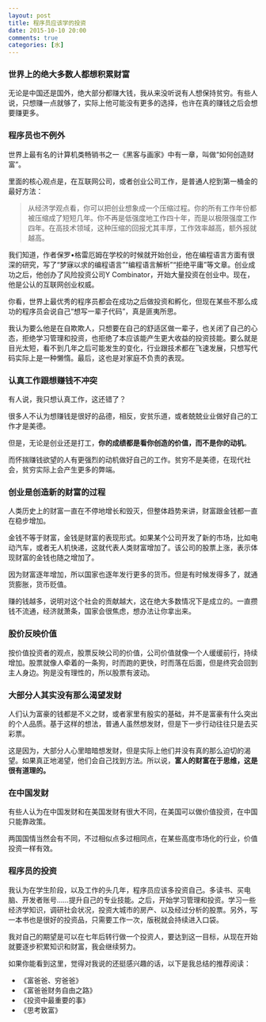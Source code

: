 ```yaml
---
layout: post
title: 程序员应该学的投资
date: 2015-10-10 20:00
comments: true
categories: [水]
---
```


### 世界上的绝大多数人都想积累财富

无论是中国还是国外，绝大部分都赚大钱，我从来没听说有人想保持贫穷。有些人说，只想赚一点就够了，实际上他可能没有更多的选择，也许在真的赚钱之后会想要赚更多。

<!--more-->

### 程序员也不例外

世界上最有名的计算机类畅销书之一《黑客与画家》中有一章，叫做“如何创造财富”。

里面的核心观点是，在互联网公司，或者创业公司工作，是普通人挖到第一桶金的最好方法：

>  从经济学观点看，你可以把创业想象成一个压缩过程。你的所有工作年份都被压缩成了短短几年。你不再是低强度地工作四十年，而是以极限强度工作四年。在高技术领域，这种压缩的回报尤其丰厚，工作效率越高，额外报就越高。

我们知道，作者保罗•格雷厄姆在学校的时候就开始创业，他在编程语言方面有很深的研究，写了“梦寐以求的编程语言”“编程语言解析”“拒绝平庸”等文章。创业成功之后，他创办了风险投资公司Y Combinator，开始大量投资在创业中。现在，他是公认的互联网创业权威。

你看，世界上最优秀的程序员都会在成功之后做投资和孵化，但现在某些不那么成功的程序员会说自己“想写一辈子代码”，真是匪夷所思。

我认为要么他是在自欺欺人，只想要在自己的舒适区做一辈子，也关闭了自己的心态，拒绝学习管理和投资，也拒绝了本应该能产生更大收益的投资技能。要么就是目光太短，看不到几年之后可能发生的变化，行业跟技术都在飞速发展，只想写代码实际上是一种懒惰。最后，这也是对家庭不负责的表现。

### 认真工作跟想赚钱不冲突

有人说，我只想认真工作，这还错了？

很多人不认为想赚钱是很好的品德，相反，安贫乐道，或者兢兢业业做好自己的工作才是美德。

但是，无论是创业还是打工，**你的成绩都是看你创造的价值，而不是你的动机**。

而怀揣赚钱欲望的人有更强烈的动机做好自己的工作。贫穷不是美德，在现代社会，贫穷实际上会产生更多的弊端。

### 创业是创造新的财富的过程

人类历史上的财富一直在不停地增长和毁灭，但整体趋势来讲，财富跟金钱都一直在稳步增加。

金钱不等于财富，金钱是财富的表现形式。如果某个公司开发了新的市场，比如电动汽车，或者无人机快递，这就代表人类财富增加了。该公司的股票上涨，表示体现财富的金钱也随之增加了。

因为财富逐年增加，所以国家也逐年发行更多的货币。但是有时候发得多了，就通货膨胀，货币贬值。

赚的钱越多，说明对这个社会的贡献越大，这在绝大多数情况下是成立的。一直攒钱不流通，经济就萧条，国家会很焦虑，想办法让你拿出来。

### 股价反映价值

按价值投资者的观点，股票反映公司的价值，公司价值就像一个人缓缓前行，持续增加。股票就像人牵着的一条狗，时而跑的更快，时而落在后面，但是终究会回到主人身边。狗是没有理性的，所以股票有波动。

### 大部分人其实没有那么渴望发财

人们认为富豪的钱都是不义之财，或者家里有殷实的基础，并不是富豪有什么突出的个人品质。基于这样的想法，普通人虽然想发财，但是下一步行动往往只是去买彩票。

这是因为，大部分人心里暗暗想发财，但是实际上他们并没有真的那么迫切的渴望。如果真正地渴望，他们会自己找到方法。所以说，**富人的财富在于思维，这是很有道理的。**

### 在中国发财

有些人认为在中国发财和在美国发财有很大不同，在美国可以做价值投资，在中国只能靠政策。

两国国情当然会有不同，不过相似点多过相同点，在某些高度市场化的行业，价值投资一样有效。

### 程序员的投资

我认为在学生阶段，以及工作的头几年，程序员应该多投资自己。多读书、买电脑、开发者账号……提升自己的专业技能。之后，开始学习管理和投资。学习一些经济学知识，调研社会状况，投资大城市的房产、以及经过分析的股票。另外，写一本书也是很好的投资品，只需要工作一次，版税就会持续进入口袋。

我对自己的期望是可以在七年后转行做一个投资人，要达到这一目标，从现在开始就要逐步积累知识和财富，我会继续努力。

如果你能看到这里，觉得对我说的还挺感兴趣的话，以下是我总结的推荐阅读：

- 《富爸爸、穷爸爸》
- 《富爸爸财务自由之路》
- 《投资中最重要的事》
- 《思考致富》
